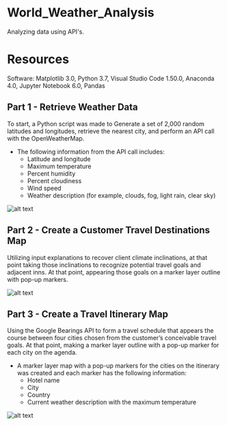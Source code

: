 # World_Weather_Analysis
Analyzing data using API's.

# Resources
Software: Matplotlib 3.0, Python 3.7, Visual Studio Code 1.50.0, Anaconda 4.0, Jupyter Notebook 6.0, Pandas

## Part 1 - Retrieve Weather Data
To start, a Python script was made to Generate a set of 2,000 random latitudes and longitudes, retrieve the nearest city, and perform an API call with the OpenWeatherMap. 

- The following information from the API call includes:  
     -	Latitude and longitude
     - Maximum temperature
     - Percent humidity
     -	Percent cloudiness
     -	Wind speed
     -	Weather description (for example, clouds, fog, light rain, clear sky) 
    
![alt text](http://url/to/img.png)
  
## Part 2 - Create a Customer Travel Destinations Map
Utilizing input explanations to recover client climate inclinations, at that point taking those inclinations to recognize potential travel goals and adjacent inns. At that point, appearing those goals on a marker layer outline with pop-up markers.

![alt text](http://url/to/img.png)

## Part 3 - Create a Travel Itinerary Map 
Using the Google Bearings API to form a travel schedule that appears the course between four cities chosen from the customer’s conceivable travel goals. At that point, making a marker layer outline with a pop-up marker for each city on the agenda.

- A marker layer map with a pop-up markers for the cities on the itinerary was created and each marker has the following information:
     -	Hotel name
     -	City
     -	Country
     -	Current weather description with the maximum temperature

![alt text](http://url/to/img.png)
